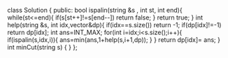 class Solution {
public:
bool ispalin(string &s , int st, int end){
while(st<=end){
if(s[st++]!=s[end--]) return false;
}
return true;
}
int help(string &s, int idx,vector<int>&dp){
if(idx==s.size()) return -1;
if(dp[idx]!=-1) return dp[idx];
int ans=INT_MAX;
for(int i=idx;i<s.size();i++){
if(ispalin(s,idx,i)){
ans=min(ans,1+help(s,i+1,dp));
}
}
return dp[idx]= ans;
}
int minCut(string s) {
}
};